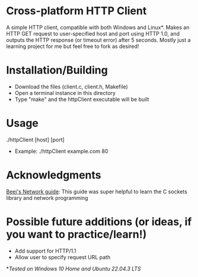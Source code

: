 # Cross-platform HTTP Client
A simple HTTP client, compatible with both Windows and Linux*. Makes an HTTP GET request to user-specified host and port using HTTP 1.0,
and outputs the HTTP response (or timeout error) after 5 seconds. Mostly just a learning project for me but feel free to fork as desired!

# Installation/Building
* Download the files (client.c, client.h, Makefile)
* Open a terminal instance in this directory
* Type "make" and the httpClient executable will be built

# Usage
./httpClient [host] [port]
  - Example: ./httpClient example.com 80

# Acknowledgments
[Beej's Network guide](https://beej.us/guide/bgnet/): This guide was super helpful to learn the C sockets library and network programming

# Possible future additions (or ideas, if you want to practice/learn!)
* Add support for HTTP/1.1
* Allow user to specify request URL path





**Tested on Windows 10 Home and Ubuntu 22.04.3 LTS*
